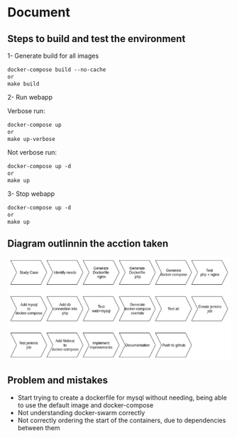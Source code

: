 # Document

## Steps to build and test the environment

1- Generate build for all images
```
docker-compose build --no-cache
or
make build
```

2- Run webapp

Verbose run:
```
docker-compose up
or
make up-verbose
```

Not verbose run:
```
docker-compose up -d
or
make up
```

3- Stop webapp
```
docker-compose up -d
or
make up
```

## Diagram outlinnin the acction taken

![alt text](Action_diagram.jpg)

## Problem and mistakes

- Start trying to create a dockerfile for mysql without needing, being able to use the default image and docker-compose
- Not understanding docker-swarm correctly
- Not correctly ordering the start of the containers, due to dependencies between them